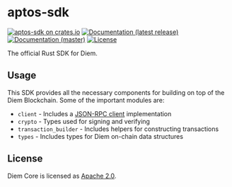 # aptos-sdk

[![aptos-sdk on crates.io](https://img.shields.io/crates/v/aptos-sdk)](https://crates.io/crates/aptos-sdk)
[![Documentation (latest release)](https://docs.rs/aptos-sdk/badge.svg)](https://docs.rs/aptos-sdk/)
[![Documentation (master)](https://img.shields.io/badge/docs-master-59f)](https://diem.github.io/diem/aptos_sdk/)
[![License](https://img.shields.io/badge/license-Apache-green.svg)](https://github.com/diem/diem/blob/main/LICENSE)

The official Rust SDK for Diem.

## Usage

This SDK provides all the necessary components for building on top of the Diem Blockchain. Some of the important modules are:

* `client` - Includes a [JSON-RPC client](https://github.com/diem/diem/blob/master/json-rpc/json-rpc-spec.md) implementation
* `crypto` - Types used for signing and verifying
* `transaction_builder` - Includes helpers for constructing transactions
* `types` - Includes types for Diem on-chain data structures

## License

Diem Core is licensed as [Apache 2.0](https://github.com/diem/diem/blob/main/LICENSE).
